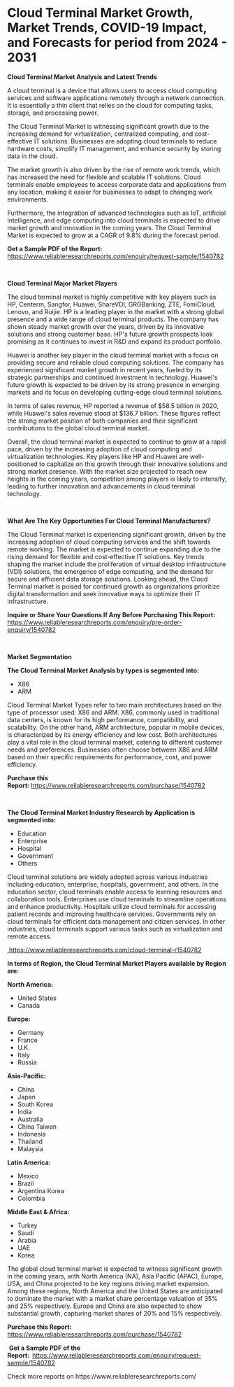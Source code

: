 <p><h1>Cloud Terminal Market Growth, Market Trends, COVID-19 Impact, and Forecasts for period from 2024 - 2031</h1></p><p><strong>Cloud Terminal Market Analysis and Latest Trends</strong></p>
<p><p>A cloud terminal is a device that allows users to access cloud computing services and software applications remotely through a network connection. It is essentially a thin client that relies on the cloud for computing tasks, storage, and processing power.</p><p>The Cloud Terminal Market is witnessing significant growth due to the increasing demand for virtualization, centralized computing, and cost-effective IT solutions. Businesses are adopting cloud terminals to reduce hardware costs, simplify IT management, and enhance security by storing data in the cloud.</p><p>The market growth is also driven by the rise of remote work trends, which has increased the need for flexible and scalable IT solutions. Cloud terminals enable employees to access corporate data and applications from any location, making it easier for businesses to adapt to changing work environments.</p><p>Furthermore, the integration of advanced technologies such as IoT, artificial intelligence, and edge computing into cloud terminals is expected to drive market growth and innovation in the coming years. The Cloud Terminal Market is expected to grow at a CAGR of 9.8% during the forecast period.</p></p>
<p><strong>Get a Sample PDF of the Report:&nbsp;</strong> <a href="https://www.reliableresearchreports.com/enquiry/request-sample/1540782">https://www.reliableresearchreports.com/enquiry/request-sample/1540782</a></p>
<p>&nbsp;</p>
<p><strong>Cloud Terminal Major Market Players</strong></p>
<p><p>The cloud terminal market is highly competitive with key players such as HP, Centerm, Sangfor, Huawei, ShareVDI, GRGBanking, ZTE, FomiCloud, Lenovo, and Ruijie. HP is a leading player in the market with a strong global presence and a wide range of cloud terminal products. The company has shown steady market growth over the years, driven by its innovative solutions and strong customer base. HP's future growth prospects look promising as it continues to invest in R&D and expand its product portfolio.</p><p>Huawei is another key player in the cloud terminal market with a focus on providing secure and reliable cloud computing solutions. The company has experienced significant market growth in recent years, fueled by its strategic partnerships and continued investment in technology. Huawei's future growth is expected to be driven by its strong presence in emerging markets and its focus on developing cutting-edge cloud terminal solutions.</p><p>In terms of sales revenue, HP reported a revenue of $58.5 billion in 2020, while Huawei's sales revenue stood at $136.7 billion. These figures reflect the strong market position of both companies and their significant contributions to the global cloud terminal market.</p><p>Overall, the cloud terminal market is expected to continue to grow at a rapid pace, driven by the increasing adoption of cloud computing and virtualization technologies. Key players like HP and Huawei are well-positioned to capitalize on this growth through their innovative solutions and strong market presence. With the market size projected to reach new heights in the coming years, competition among players is likely to intensify, leading to further innovation and advancements in cloud terminal technology.</p></p>
<p>&nbsp;</p>
<p><strong>What Are The Key Opportunities For Cloud Terminal Manufacturers?</strong></p>
<p><p>The Cloud Terminal market is experiencing significant growth, driven by the increasing adoption of cloud computing services and the shift towards remote working. The market is expected to continue expanding due to the rising demand for flexible and cost-effective IT solutions. Key trends shaping the market include the proliferation of virtual desktop infrastructure (VDI) solutions, the emergence of edge computing, and the demand for secure and efficient data storage solutions. Looking ahead, the Cloud Terminal market is poised for continued growth as organizations prioritize digital transformation and seek innovative ways to optimize their IT infrastructure.</p></p>
<p><strong>Inquire or Share Your Questions If Any Before Purchasing This Report:</strong> <a href="https://www.reliableresearchreports.com/enquiry/pre-order-enquiry/1540782">https://www.reliableresearchreports.com/enquiry/pre-order-enquiry/1540782</a></p>
<p>&nbsp;</p>
<p><strong>Market Segmentation</strong></p>
<p><strong>The Cloud Terminal Market Analysis by types is segmented into:</strong></p>
<p><ul><li>X86</li><li>ARM</li></ul></p>
<p><p>Cloud Terminal Market Types refer to two main architectures based on the type of processor used: X86 and ARM. X86, commonly used in traditional data centers, is known for its high performance, compatibility, and scalability. On the other hand, ARM architecture, popular in mobile devices, is characterized by its energy efficiency and low cost. Both architectures play a vital role in the cloud terminal market, catering to different customer needs and preferences. Businesses often choose between X86 and ARM based on their specific requirements for performance, cost, and power efficiency.</p></p>
<p><strong>Purchase this Report:&nbsp;</strong><a href="https://www.reliableresearchreports.com/purchase/1540782">https://www.reliableresearchreports.com/purchase/1540782</a></p>
<p>&nbsp;</p>
<p><strong>The Cloud Terminal Market Industry Research by Application is segmented into:</strong></p>
<p><ul><li>Education</li><li>Enterprise</li><li>Hospital</li><li>Government</li><li>Others</li></ul></p>
<p><p>Cloud terminal solutions are widely adopted across various industries including education, enterprise, hospitals, government, and others. In the education sector, cloud terminals enable access to learning resources and collaboration tools. Enterprises use cloud terminals to streamline operations and enhance productivity. Hospitals utilize cloud terminals for accessing patient records and improving healthcare services. Governments rely on cloud terminals for efficient data management and citizen services. In other industries, cloud terminals support various tasks such as virtualization and remote access.</p></p>
<p><a href="https://www.reliableresearchreports.com/cloud-terminal-r1540782">&nbsp;https://www.reliableresearchreports.com/cloud-terminal-r1540782</a></p>
<p><strong>In terms of Region, the Cloud Terminal Market Players available by Region are:</strong></p>
<p>
    <p> <strong> North America: </strong>
        <ul>
            <li>United States</li>
            <li>Canada</li>
        </ul>
        </p> 
    <p> <strong> Europe: </strong>
        <ul>
            <li>Germany</li>
            <li>France</li>
            <li>U.K.</li>
            <li>Italy</li>
            <li>Russia</li>
        </ul>
        </p> 
    <p> <strong> Asia-Pacific: </strong>
        <ul>
            <li>China</li>
            <li>Japan</li>
            <li>South Korea</li>
            <li>India</li>
            <li>Australia</li>
            <li>China Taiwan</li>
            <li>Indonesia</li>
            <li>Thailand</li>
            <li>Malaysia</li>
        </ul>
        </p> 
    <p> <strong> Latin America: </strong>
        <ul>
            <li>Mexico</li>
            <li>Brazil</li>
            <li>Argentina Korea</li>
            <li>Colombia</li>
        </ul>
        </p> 
    <p> <strong> Middle East & Africa: </strong>
        <ul>
            <li>Turkey</li>
            <li>Saudi</li>
            <li>Arabia</li>
            <li>UAE</li>
            <li>Korea</li>
        </ul>
    </p>
    </p>
<p><p>The global cloud terminal market is expected to witness significant growth in the coming years, with North America (NA), Asia Pacific (APAC), Europe, USA, and China projected to be key regions driving market expansion. Among these regions, North America and the United States are anticipated to dominate the market with a market share percentage valuation of 35% and 25% respectively. Europe and China are also expected to show substantial growth, capturing market shares of 20% and 15% respectively.</p></p>
<p><strong>Purchase this Report: </strong><a href="https://www.reliableresearchreports.com/purchase/1540782">https://www.reliableresearchreports.com/purchase/1540782</a></p>
<p>&nbsp;<strong>Get a Sample PDF of the Report:&nbsp;&nbsp;</strong><a href="https://www.reliableresearchreports.com/enquiry/request-sample/1540782">https://www.reliableresearchreports.com/enquiry/request-sample/1540782</a></p>
<p><strong></strong></p>
<p>Check more reports on https://www.reliableresearchreports.com/</p>